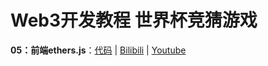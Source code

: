 # Web3开发教程 世界杯竞猜游戏

**05：前端ethers.js**：[代码](https://github.com/binschoolapp/football-game/tree/main/05-HelloWorld) | [Bilibili](https://www.bilibili.com/video/BV1vt4y1T7dX)  |  [Youtube](https://youtu.be/b1Y0oC2S9BI)
